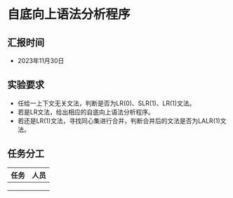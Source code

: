 # 自底向上语法分析程序

## 汇报时间

- 2023年11月30日

## 实验要求

- 任给一上下文无关文法，判断是否为LR(0)、SLR(1)、LR(1)文法。
- 若是LR文法，给出相应的自底向上语法分析程序。
- 若还是LR(1)文法，寻找同心集进行合并，判断合并后的文法是否为LALR(1)文法。


## 任务分工

| 任务 | 人员 |
| :--- | :--- |
|||
|||
|||
